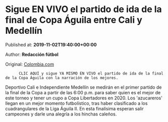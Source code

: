 
# Sigue EN VIVO el partido de ida de la final de Copa Águila entre Cali y Medellín

Published at: **2019-11-02T19:40:00+00:00**

Author: **Redacción fútbol**

Original: [Colombia.com](https://www.colombia.com/futbol/copa-colombia/en-vivo-partido-final-copa-aguila-deportivo-cali-vs-independiente-medellin-246345)


        
          CLIC AQUÍ y sigue YA MISMO EN VIVO el partido de ida de la final de la Copa Águila con la narración de los mejores.
        
      
Deportivo Cali e Independiente Medellín se medirán en el primer partido de la final de la Copa a partir de las 6:00 p.m. para saber quien es el mejor de este torneo y tener un cupo a Copa Libertadores en 2020.
Los 'azucareros' llegan en un mejor momento futbolístico, tras haber clasificado a los cuadrangulares de la Liga Águila II.
En esta finalísima esperan salir campeones y darle una alegría a los hinchas caleños.
